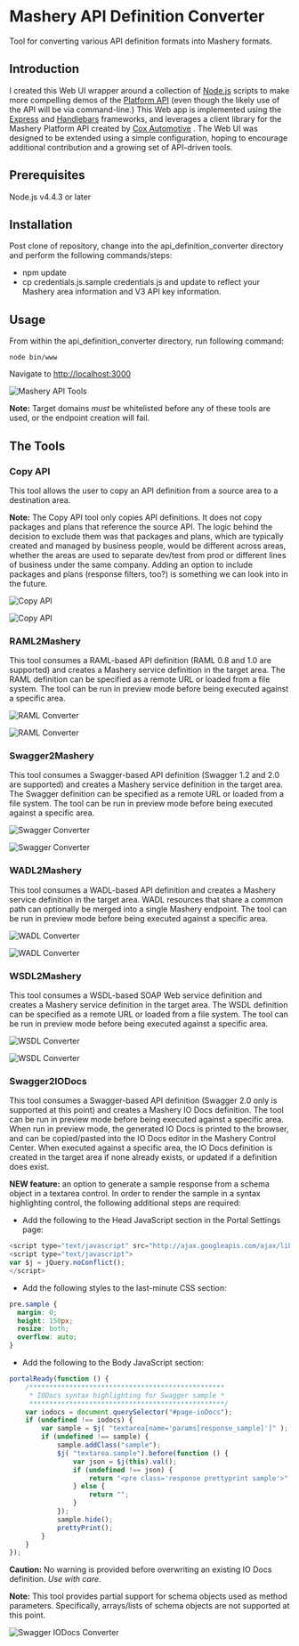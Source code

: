 # Mashery API Definition Converter
Tool for converting various API definition formats into Mashery formats.

## Introduction

I created this Web UI wrapper around a collection of [Node.js](https://nodejs.org/) scripts to make more compelling demos of the [Platform API](http://support.mashery.com/docs/read/mashery_api/30) (even though the likely use of the API will be via command-line.) This Web app is implemented using the [Express](http://expressjs.com/) and [Handlebars](http://handlebarsjs.com/) frameworks, and leverages a client library for the Mashery Platform API created by [Cox Automotive](https://github.com/Cox-Automotive/mashery) . The Web UI was designed to be extended using a simple configuration, hoping to encourage additional contribution and a growing set of API-driven tools.

## Prerequisites

Node.js v4.4.3 or later

## Installation
Post clone of repository, change into the api_definition_converter directory and perform the following commands/steps:

* npm update
* cp credentials.js.sample credentials.js and update to reflect your Mashery area information and V3 API key information.

## Usage

From within the api_definition_converter directory, run following command:

    node bin/www

Navigate to [http://localhost:3000](http://localhost:3000)

![Mashery API Tools](/../screenshots/MasheryTools.png?raw=true "Mashery Tools")

**Note:** Target domains _must_ be whitelisted before any of these tools are used, or the endpoint creation will fail.

## The Tools

### Copy API

This tool allows the user to copy an API definition from a source area to a destination area.

**Note:** The Copy API tool only copies API definitions. It does not copy packages and plans that reference the source API. The logic behind the decision to exclude them was that packages and plans, which are typically created and managed by business people, would be different across areas, whether the areas are used to separate dev/test from prod or different lines of business under the same company. Adding an option to include packages and plans (response filters, too?) is something we can look into in the future.

![Copy API](/../screenshots/CopyAPI.png?raw=true "Copy API")

![Copy API](/../screenshots/CopyAPISource.png?raw=true "Copy API Source Area")

### RAML2Mashery

This tool consumes a RAML-based API definition (RAML 0.8 and 1.0 are supported) and creates a Mashery service definition in the target area. The RAML definition can be specified as a remote URL or loaded from a file system. The tool can be run in preview mode before being executed against a specific area.

![RAML Converter](/../screenshots/RAML2MasheryUrl.png?raw=true "RAML Converter")

![RAML Converter](/../screenshots/RAML2MasheryFile.png?raw=true "RAML Converter")

### Swagger2Mashery

This tool consumes a Swagger-based API definition (Swagger 1.2 and 2.0 are supported) and creates a Mashery service definition in the target area. The Swagger definition can be specified as a remote URL or loaded from a file system. The tool can be run in preview mode before being executed against a specific area.

![Swagger Converter](/../screenshots/Swagger2MasheryUrl.png?raw=true "Swagger Converter")

![Swagger Converter](/../screenshots/Swagger2MasheryFile.png?raw=true "Swagger Converter")

### WADL2Mashery

This tool consumes a WADL-based API definition and creates a Mashery service definition in the target area. WADL resources that share a common path can optionally be merged into a single Mashery endpoint. The tool can be run in preview mode before being executed against a specific area.

![WADL Converter](/../screenshots/WADL2MasheryUrl.png?raw=true "WADL Converter")

![WADL Converter](/../screenshots/WADL2MasheryFile.png?raw=true "WADL Converter")

### WSDL2Mashery

This tool consumes a WSDL-based SOAP Web service definition and creates a Mashery service definition in the target area.  The WSDL definition can be specified as a remote URL or loaded from a file system. The tool can be run in preview mode before being executed against a specific area.

![WSDL Converter](/../screenshots/WSDL2MasheryUrl.png?raw=true "WSDL Converter")

![WSDL Converter](/../screenshots/WSDL2MasheryFile.png?raw=true "WSDL Converter")

### Swagger2IODocs

This tool consumes a Swagger-based API definition (Swagger 2.0 only is supported at this point) and creates a Mashery IO Docs definition. The tool can be run in preview mode before being executed against a specific area. When run in preview mode, the generated IO Docs is printed to the browser, and can be copied/pasted into the IO Docs editor in the Mashery Control Center. When executed against a specific area, the IO Docs definition is created in the target area if none already exists, or updated if a definition does exist.

**NEW feature:** an option to generate a sample response from a schema object in a textarea control. In order to render the sample in a syntax highlighting control, the following additional steps are required:

* Add the following to the Head JavaScript section in the Portal Settings page:

```javascript
<script type="text/javascript" src="http://ajax.googleapis.com/ajax/libs/jquery/1.11.3/jquery.min.js"></script>
<script type="text/javascript">
var $j = jQuery.noConflict();
</script>
```

* Add the following styles to the last-minute CSS section:

```css
pre.sample {
  margin: 0;
  height: 150px;
  resize: both;
  overflow: auto;
}
```

* Add the following to the Body JavaScript section:

```javascript
portalReady(function () {
    /*************************************************
     * IODocs syntax highlighting for Swagger sample *
     *************************************************/
    var iodocs = document.querySelector("#page-ioDocs");
    if (undefined !== iodocs) {
        var sample = $j( "textarea[name='params[response_sample]']" );
        if (undefined !== sample) {
            sample.addClass("sample");
            $j( "textarea.sample").before(function () {
                var json = $j(this).val();
                if (undefined !== json) {
                    return "<pre class='response prettyprint sample'>" + json + "</pre>";
                } else {
                    return "";
                }
            });
            sample.hide();
            prettyPrint();
        }
    }
});
```

**Caution:** No warning is provided before overwriting an existing IO Docs definition. _Use with care_.

**Note:** This tool provides partial support for schema objects used as method parameters. Specifically, arrays/lists of schema objects are not supported at this point.

![Swagger IODocs Converter](/../screenshots/Swagger2IODocs.png?raw=true "Swagger IODocs Converter")
